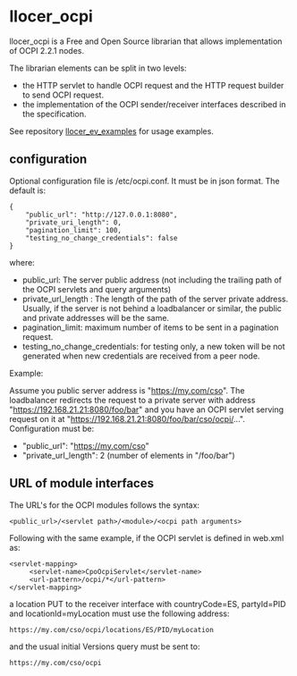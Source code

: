 # llocer_ocpi

llocer_ocpi is a Free and Open Source librarian that allows implementation of OCPI 2.2.1 nodes.

The librarian elements can be split in two levels:
- the HTTP servlet to handle OCPI request and the HTTP request builder to send OCPI request.
- the implementation of the OCPI sender/receiver interfaces described in the specification. 

See repository [llocer_ev_examples](https://github.com/Llocer/llocer_ev_examples) for usage examples.

## configuration

Optional configuration file is /etc/ocpi.conf. It must be in json format. The default is:

    {
	    "public_url": "http://127.0.0.1:8080",
	    "private_uri_length": 0,
	    "pagination_limit": 100,
	    "testing_no_change_credentials": false
    }

where:

- public_url: The server public address (not including the trailing path of the OCPI servlets and query arguments)
- private_url_length : The length of the path of the server private address. Usually, if the server is not behind a loadbalancer or similar, the public and private addresses will be the same.
- pagination_limit: maximum number of items to be sent in a pagination request.
- testing_no_change_credentials: for testing only, a new token will be not generated when new credentials are received from a peer node.

Example:

Assume you public server address is "https://my.com/cso". The loadbalancer redirects the request to a private server with address "https://192.168.21.21:8080/foo/bar" and you have an OCPI servlet serving request on it at "https://192.168.21.21:8080/foo/bar/cso/ocpi/...". Configuration must be:

- "public_url": "https://my.com/cso"
- "private_url_length": 2 (number of elements in "/foo/bar")

## URL of module interfaces

The URL's for the OCPI modules follows the syntax:

`<public_url>/<servlet path>/<module>/<ocpi path arguments>`

Following with the same example, if the OCPI servlet is defined in web.xml as:

    <servlet-mapping>
         <servlet-name>CpoOcpiServlet</servlet-name>
         <url-pattern>/ocpi/*</url-pattern>
    </servlet-mapping>
 
a location PUT to the receiver interface with countryCode=ES, partyId=PID and locationId=myLocation must use the following address:

`https://my.com/cso/ocpi/locations/ES/PID/myLocation`

and the usual initial Versions query must be sent to:

`https://my.com/cso/ocpi`

